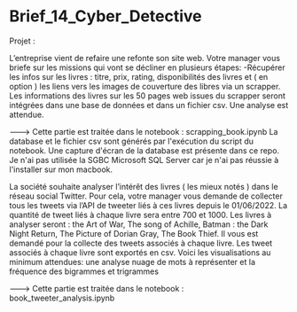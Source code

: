 # Brief_14_Cyber_Detective

Projet :

L’entreprise vient de refaire une refonte son site web. Votre manager vous briefe sur les missions qui vont se décliner en plusieurs étapes:
-Récupérer les infos sur les livres : titre, prix, rating, disponibilités des livres et ( en option ) les liens vers les images de couverture des libres via un scrapper. Les informations des livres sur les 50 pages web issues du scrapper seront intégrées dans une base de données et dans un fichier csv. Une analyse est attendue.

---> Cette partie est traitée dans le notebook : scrapping_book.ipynb
La database et le fichier csv sont générés par l'exécution du script du notebook.
Une capture d'écran de la database est présente dans ce repo.
Je n'ai pas utilisée la SGBC Microsoft SQL Server car je n'ai pas réussie à l'installer sur mon macbook.


La société souhaite analyser l’intérêt des livres ( les mieux notés ) dans le réseau social Twitter. Pour cela, votre manager vous demande de collecter tous les tweets via l’API de tweeter liés à ces livres depuis le 01/06/2022. La quantité de tweet liés à chaque livre sera entre 700 et 1000. Les livres à analyser seront : the Art of War, The song of Achille, Batman : the Dark Night Return, The Picture of Dorian Gray, The Book Thief. Il vous est demandé pour la collecte des tweets associés à chaque livre. Les tweet associés à chaque livre sont exportés en csv.
Voici les visualisations au minimum attendues: une analyse nuage de mots à représenter et la fréquence des bigrammes et trigrammes

---> Cette partie est traitée dans le notebook : book_tweeter_analysis.ipynb



